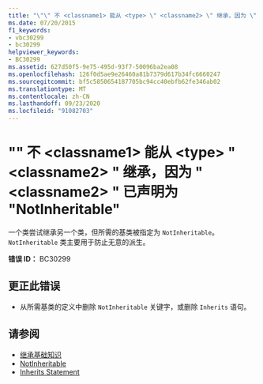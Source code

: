 ```yaml
---
title: "\"\" 不 <classname1> 能从 <type> \" <classname2> \" 继承，因为 \" <classname2> \" 已声明为 \"NotInheritable\""
ms.date: 07/20/2015
f1_keywords:
- vbc30299
- bc30299
helpviewer_keywords:
- BC30299
ms.assetid: 627d50f5-9e75-495d-93f7-50096ba2ea08
ms.openlocfilehash: 126f0d5ae9e26460a81b7379d617b34fc6660247
ms.sourcegitcommit: bf5c5850654187705bc94cc40ebfb62fe346ab02
ms.translationtype: MT
ms.contentlocale: zh-CN
ms.lasthandoff: 09/23/2020
ms.locfileid: "91082703"
---
```

# <a name="classname1-cannot-inherit-from-type-classname2-because-classname2-is-declared-notinheritable"></a>"" 不 \<classname1> 能从 \<type> " \<classname2> " 继承，因为 " \<classname2> " 已声明为 "NotInheritable"

一个类尝试继承另一个类，但所需的基类被指定为 `NotInheritable`。 `NotInheritable` 类主要用于防止无意的派生。  
  
 **错误 ID：** BC30299  
  
## <a name="to-correct-this-error"></a>更正此错误  
  
- 从所需基类的定义中删除 `NotInheritable` 关键字，或删除 `Inherits` 语句。  
  
## <a name="see-also"></a>请参阅

- [继承基础知识](../programming-guide/language-features/objects-and-classes/inheritance-basics.md)
- [NotInheritable](../language-reference/modifiers/notinheritable.md)
- [Inherits Statement](../language-reference/statements/inherits-statement.md)
